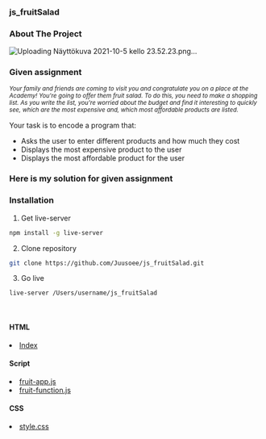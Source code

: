 ### js_fruitSalad

### About The Project
  
  ![Uploading Näyttökuva 2021-10-5 kello 23.52.23.png…]()

  <h3>Given assignment</h3
    
  <i><sup>Your family and friends are coming to visit you and congratulate you on a place at the Academy! You're going to offer them fruit salad. To do this, you need to make a shopping list. As you write the list, you're worried about the budget and find it interesting to quickly see, which are the most expensive and, which most affordable products are listed. </sup></i>
  
  <p>Your task is to encode a program that:</p>
  <ul>
   <li>Asks the user to enter different products and how much they cost</li>
    <li>Displays the most expensive product to the user</li>
    <li>Displays the most affordable product for the user</li>
  </ul>
  
  
  ### Here is my solution for given assignment

  ### Installation
  
  1. Get live-server
  
  ```sh
  npm install -g live-server
  ```
  2. Clone repository
  ```sh
  git clone https://github.com/Juusoee/js_fruitSalad.git
  ```
  3. Go live 
  ```sh 
  live-server /Users/username/js_fruitSalad
  ```
  <br>
  
  
  <h4>HTML</h4>
<li> <a href="https://github.com/Juusoee/js_fruitSalad/blob/master/index.html">Index</a></li>

  
  <h4>Script</h4>
<li> <a href="https://github.com/Juusoee/js_fruitSalad/blob/master/script/fruit-app.js">fruit-app.js</a></li>
<li> <a href="https://github.com/Juusoee/js_fruitSalad/blob/master/script/fruit-functions.js">fruit-function.js</a></li>
 
  
  <h4>CSS</h4>
<li><a href="https://github.com/Juusoee/js_fruitSalad/blob/master/css/style.css">style.css</a></li>


 
 

